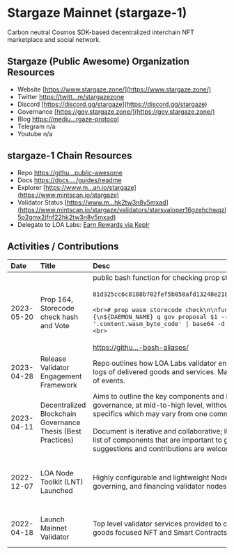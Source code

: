 # Stargaze Mainnet (stargaze-1)

Carbon neutral Cosmos SDK-based decentralized interchain NFT marketplace and social network. 

## Stargaze (Public Awesome) Organization Resources

* Website [https://www.stargaze.zone/](https://www.stargaze.zone/)
* Twitter [https://twitt...m/stargazezone](https://twitter.com/stargazezone)
* Discord [https://discord.gg/stargaze](https://discord.gg/stargaze)
* Governance [https://gov.stargaze.zone/](https://gov.stargaze.zone/)
* Blog [https://mediu...rgaze-protocol](https://medium.com/stargaze-protocol)
* Telegram n/a
* Youtube n/a

## stargaze-1 Chain Resources

* Repo [https://githu...public-awesome](https://github.com/public-awesome)
* Docs [https://docs..../guides/readme](https://docs.stargaze.zone/guides/readme)
* Explorer [https://www.m...an.io/stargaze](https://www.mintscan.io/stargaze)
* Validator Status [https://www.m...hk2tw3n8v5mxad](https://www.mintscan.io/stargaze/validators/starsvaloper16gzehchwqzl5p2gmx2jfnf22hk2tw3n8v5mxad)
* Delegate to LOA Labs: [Earn Rewards via Keplr](https://wallet.keplr.app/chains/stargaze?modal=validator&chain=stargaze-1&validator_address=starsvaloper16gzehchwqzl5p2gmx2jfnf22hk2tw3n8v5mxad&referral=true)

## Activities / Contributions
| Date | Title | Desc | Link | Type |
| :----------- | :------------ | :-------------------------------- | :---- | :---- |
| 2023-05-20 | Prop 164, Storecode check hash and Vote  | public bash function for checking prop store code<br><br>`81d325cc6c8188b702fef5b058afd13248e218ca902bc7b9f9d8ebac20fc8265`<br><br>```<br># prop wasm storecode check\n\nfunction checksc {\n${DAEMON_NAME} q gov proposal $1 --output json \| jq -r '.content.wasm_byte_code' \| base64 -d \| gzip -dc \| sha256sum\n}<br>```<br><br>[https://githu...-bash-aliases/](https://github.com/LOA-Labs/cosmos-sdk-daemon-bash-aliases/) | [https://www.m...568BBFEA81E7C8](https://www.mintscan.io/stargaze/txs/2273CB9F27BB3510B2D630DF5309D377EED75A5FAA09B2EFE7568BBFEA81E7C8) | GOV-6, PGs-13, PGs-12 |
| 2023-04-28 | Release Validator Engagement Framework | Repo outlines how LOA Labs validator engages with each chain and logs of delivered goods and services. Manages tracking and records of events.  | [https://githu...ment-Framework](https://github.com/LOA-Labs/Validator-Engagement-Framework) | PGs-12 |
| 2023-04-11 | Decentralized Blockchain Governance Thesis (Best Practices) | Aims to outline the key components and best practices in blockchain governance, at mid-to-high level, without getting too detailed about specifics which may vary from one community to the next.<br><br>Document is iterative and collaborative; it covers a non-exhaustive list of components that are important to governance; your suggestions and contributions are welcome. | [https://gov.vs.loalabs.io/](https://gov.vs.loalabs.io/) | GOV-9, GOV-6, PGs-12 |
| 2022-12-07 | LOA Node Toolkit (LNT) Launched | Highly configurable and lightweight Nodejs toolkit for monitoring, governing, and financing validator nodes on Cosmos. | [https://githu...a-node-toolkit](https://github.com/LOA-Labs/loa-node-toolkit) | PGs-12, INF-5, PGs-14 |
| 2022-04-18 | Launch Mainnet Validator | Top level validator services provided to carbon neutral and public goods focused NFT and Smart Contracts chain.  | [https://www.m...hk2tw3n8v5mxad](https://www.mintscan.io/stargaze/validators/starsvaloper16gzehchwqzl5p2gmx2jfnf22hk2tw3n8v5mxad) | INF-1, GOV-10 |